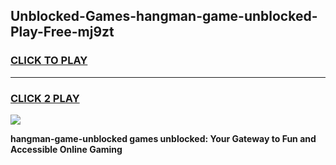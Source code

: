 
## Unblocked-Games-hangman-game-unblocked-Play-Free-mj9zt
<h3>
<a href="https://premium76.site?title=hangman-game-unblocked&ref=18A">CLICK TO PLAY</a></h3>
<hr>

<h3>
<a href="https://premium76.site?title=hangman-game-unblocked&ref=18A">CLICK 2 PLAY</a>
  
</h3>

<a href="https://premium76.site?title=hangman-game-unblocked&ref=18A"><img src="https://clearcache.store/games.png"></a>


**hangman-game-unblocked games unblocked: Your Gateway to Fun and Accessible Online Gaming**
